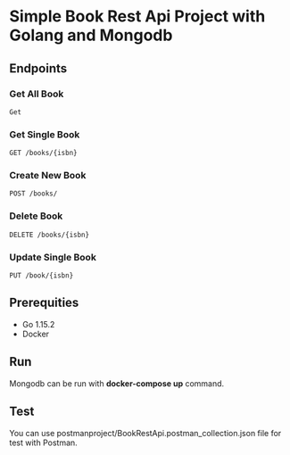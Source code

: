 # Simple Book Rest Api Project with Golang and Mongodb

## Endpoints


### Get All Book
```
Get
```

### Get Single Book
```
GET /books/{isbn}
```

### Create New Book
```
POST /books/
```
### Delete Book
```
DELETE /books/{isbn}
```
### Update Single Book
```
PUT /book/{isbn}
```

## Prerequities
* Go 1.15.2
* Docker


## Run 

Mongodb can be run with **docker-compose up** command.

## Test

You can use postmanproject/BookRestApi.postman_collection.json file for test with Postman.

 
